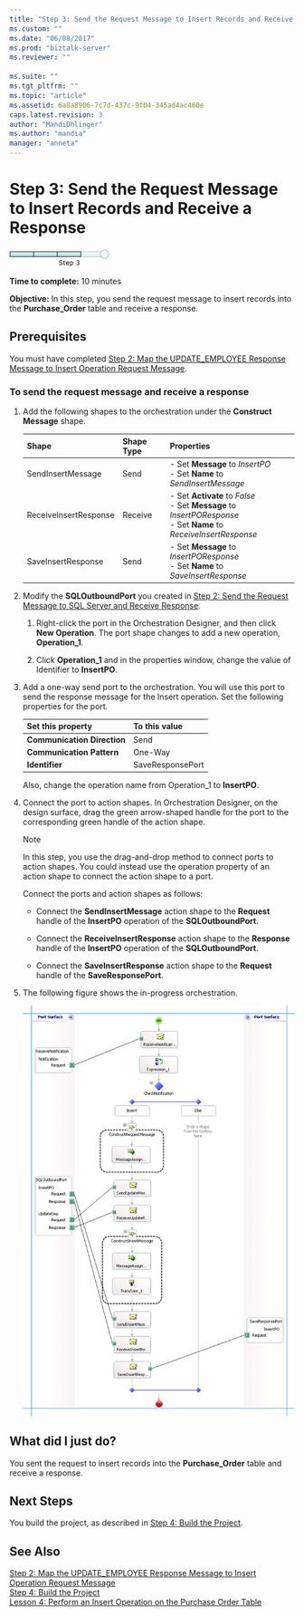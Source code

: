 ```yaml
---
title: "Step 3: Send the Request Message to Insert Records and Receive a Response | Microsoft Docs"
ms.custom: ""
ms.date: "06/08/2017"
ms.prod: "biztalk-server"
ms.reviewer: ""

ms.suite: ""
ms.tgt_pltfrm: ""
ms.topic: "article"
ms.assetid: 6a8a8906-7c7d-437c-9f04-345ad4ac460e
caps.latest.revision: 3
author: "MandiOhlinger"
ms.author: "mandia"
manager: "anneta"
---
```

# Step 3: Send the Request Message to Insert Records and Receive a Response
![Step 3 of 4](../../adapters-and-accelerators/adapter-oracle-ebs/media/step-3of4.gif "Step_3of4")  
  
 **Time to complete:** 10 minutes  
  
 **Objective:** In this step, you send the request message to insert records into the **Purchase_Order** table and receive a response.  
  
## Prerequisites  
 You must have completed [Step 2: Map the UPDATE_EMPLOYEE Response Message to Insert Operation Request Message](../../adapters-and-accelerators/adapter-sql/step-2-map-update_employee-response-to-insert-operation-request.md).  
  
### To send the request message and receive a response  
  
1.  Add the following shapes to the orchestration under the **Construct Message** shape.  
  
    |Shape|Shape Type|Properties|  
    |-----------|----------------|----------------|  
    |SendInsertMessage|Send|-   Set **Message** to *InsertPO*<br />-   Set **Name** to *SendInsertMessage*|  
    |ReceiveInsertResponse|Receive|-   Set **Activate** to *False*<br />-   Set **Message** to *InsertPOResponse*<br />-   Set **Name** to *ReceiveInsertResponse*|  
    |SaveInsertResponse|Send|-   Set **Message** to *InsertPOResponse*<br />-   Set **Name** to *SaveInsertResponse*|  
  
2.  Modify the **SQLOutboundPort** you created in [Step 2: Send the Request Message to SQL Server and Receive Response](../../adapters-and-accelerators/adapter-sql/step-2-send-the-request-message-to-sql-server-and-receive-response.md).  
  
    1.  Right-click the port in the Orchestration Designer, and then click **New Operation**. The port shape changes to add a new operation, **Operation_1**.  
  
    2.  Click **Operation_1** and in the properties window, change the value of Identifier to **InsertPO**.  
  
3.  Add a one-way send port to the orchestration. You will use this port to send the response message for the Insert operation. Set the following properties for the port.  
  
    |Set this property|To this value|  
    |-----------------------|-------------------|  
    |**Communication Direction**|Send|  
    |**Communication Pattern**|One-Way|  
    |**Identifier**|SaveResponsePort|  
  
     Also, change the operation name from Operation_1 to **InsertPO**.  
  
4.  Connect the port to action shapes. In Orchestration Designer, on the design surface, drag the green arrow-shaped handle for the port to the corresponding green handle of the action shape.  
  
    > [!NOTE]
    >  In this step, you use the drag-and-drop method to connect ports to action shapes. You could instead use the operation property of an action shape to connect the action shape to a port.  
  
     Connect the ports and action shapes as follows:  
  
    -   Connect the **SendInsertMessage** action shape to the **Request** handle of the **InsertPO** operation of the **SQLOutboundPort**.  
  
    -   Connect the **ReceiveInsertResponse** action shape to the **Response** handle of the **InsertPO** operation of the **SQLOutboundPort**.  
  
    -   Connect the **SaveInsertResponse** action shape to the **Request** handle of the **SaveResponsePort**.  
  
5.  The following figure shows the in-progress orchestration.  
  
     ![Complete orchestration](../../adapters-and-accelerators/adapter-sql/media/sql-adap-tut-09-comp-orch.gif "sql_adap_tut_09_comp_orch")  
  
## What did I just do?  
 You sent the request to insert records into the **Purchase_Order** table and receive a response.  
  
## Next Steps  
 You build the project, as described in [Step 4: Build the Project](../../adapters-and-accelerators/adapter-sql/step-4-build-the-project.md).  
  
## See Also  
 [Step 2: Map the UPDATE_EMPLOYEE Response Message to Insert Operation Request Message](../../adapters-and-accelerators/adapter-sql/step-2-map-update_employee-response-to-insert-operation-request.md)   
 [Step 4: Build the Project](../../adapters-and-accelerators/adapter-sql/step-4-build-the-project.md)   
 [Lesson 4: Perform an Insert Operation on the Purchase Order Table](../../adapters-and-accelerators/adapter-sql/lesson-4-perform-an-insert-operation-on-the-purchase-order-table.md)